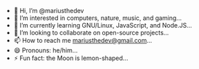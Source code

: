 - 👋 Hi, I’m @mariusthedev
- 👀 I’m interested in computers, nature, music, and gaming...
- 🌱 I’m currently learning GNU/Linux, JavaScript, and Node.JS...
- 💞️ I’m looking to collaborate on open-source projects...
- 📫 How to reach me mariusthedev@gmail.com...
- 😄 Pronouns: he/him...
- ⚡ Fun fact: the Moon is lemon-shaped...

<!---
mariusthedev/mariusthedev is a ✨ special ✨ repository because its `README.md` (this file) appears on your GitHub profile.
You can click the Preview link to take a look at your changes.
--->
